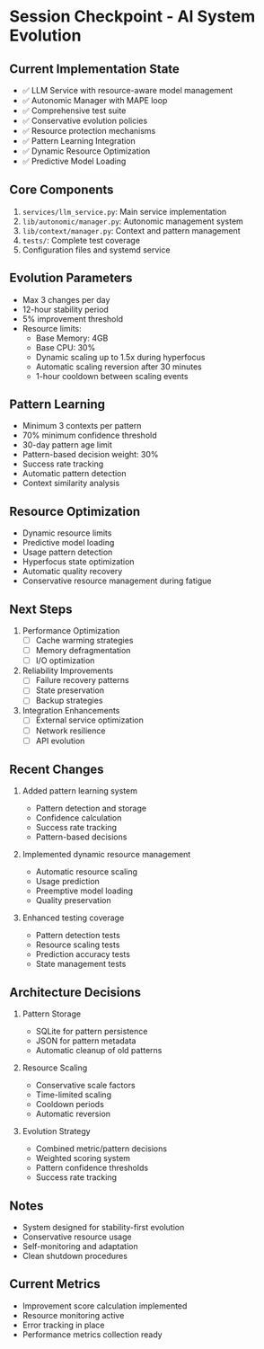 # Session Checkpoint - AI System Evolution

## Current Implementation State
- ✅ LLM Service with resource-aware model management
- ✅ Autonomic Manager with MAPE loop
- ✅ Comprehensive test suite
- ✅ Conservative evolution policies
- ✅ Resource protection mechanisms
- ✅ Pattern Learning Integration
- ✅ Dynamic Resource Optimization
- ✅ Predictive Model Loading

## Core Components
1. `services/llm_service.py`: Main service implementation
2. `lib/autonomic/manager.py`: Autonomic management system
3. `lib/context/manager.py`: Context and pattern management
4. `tests/`: Complete test coverage
5. Configuration files and systemd service

## Evolution Parameters
- Max 3 changes per day
- 12-hour stability period
- 5% improvement threshold
- Resource limits:
  - Base Memory: 4GB
  - Base CPU: 30%
  - Dynamic scaling up to 1.5x during hyperfocus
  - Automatic scaling reversion after 30 minutes
  - 1-hour cooldown between scaling events

## Pattern Learning
- Minimum 3 contexts per pattern
- 70% minimum confidence threshold
- 30-day pattern age limit
- Pattern-based decision weight: 30%
- Success rate tracking
- Automatic pattern detection
- Context similarity analysis

## Resource Optimization
- Dynamic resource limits
- Predictive model loading
- Usage pattern detection
- Hyperfocus state optimization
- Automatic quality recovery
- Conservative resource management during fatigue

## Next Steps
1. Performance Optimization
   - [ ] Cache warming strategies
   - [ ] Memory defragmentation
   - [ ] I/O optimization

2. Reliability Improvements
   - [ ] Failure recovery patterns
   - [ ] State preservation
   - [ ] Backup strategies

3. Integration Enhancements
   - [ ] External service optimization
   - [ ] Network resilience
   - [ ] API evolution

## Recent Changes
1. Added pattern learning system
   - Pattern detection and storage
   - Confidence calculation
   - Success rate tracking
   - Pattern-based decisions

2. Implemented dynamic resource management
   - Automatic resource scaling
   - Usage prediction
   - Preemptive model loading
   - Quality preservation

3. Enhanced testing coverage
   - Pattern detection tests
   - Resource scaling tests
   - Prediction accuracy tests
   - State management tests

## Architecture Decisions
1. Pattern Storage
   - SQLite for pattern persistence
   - JSON for pattern metadata
   - Automatic cleanup of old patterns

2. Resource Scaling
   - Conservative scale factors
   - Time-limited scaling
   - Cooldown periods
   - Automatic reversion

3. Evolution Strategy
   - Combined metric/pattern decisions
   - Weighted scoring system
   - Pattern confidence thresholds
   - Success rate tracking

## Notes
- System designed for stability-first evolution
- Conservative resource usage
- Self-monitoring and adaptation
- Clean shutdown procedures

## Current Metrics
- Improvement score calculation implemented
- Resource monitoring active
- Error tracking in place
- Performance metrics collection ready 